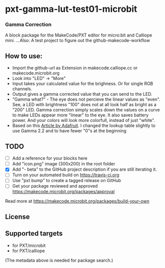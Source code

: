 # pxt-gamma-lut-test01-microbit

### Gamma Correction 
A block package for the MakeCode/PXT editor for micro:bit and Calliope mini. 
...Also: A test project to figure out the github-makecode-workflow

## How to use:
- Import the github-url as Extension in makecode.calliope.cc or makecode.microbit.org
- Look into "LED" -> "More"
- Input takes your calculated value for the brighness. Or for single RGB channels.
- Output gives a gamma corrected value that you can send to the LED.
- "Gamma what?" - The eye does not percieve the linear values as "even". See, a LED with brightness "100" does not at all look half as bright as a "200" LED. Gamma correction simply scales down the values on a curve to make LEDs appear more "linear" to the eye. It also saves battery power. And your colors will look more colorfull, instead of just "white".
- Based on this [Article by Adafruit](https://learn.adafruit.com/led-tricks-gamma-correction?view=all). I changed the lookup table slightly to use Gamma 2.2 and to have fewer "0"s at the beginning

## TODO

- [ ] Add a reference for your blocks here
- [ ] Add "icon.png" image (300x200) in the root folder
- [x] Add "- beta" to the GitHub project description if you are still iterating it.
- [ ] Turn on your automated build on https://travis-ci.org
- [ ] Use "pxt bump" to create a tagged release on GitHub
- [ ] Get your package reviewed and approved https://makecode.microbit.org/packages/approval

Read more at https://makecode.microbit.org/packages/build-your-own

## License



## Supported targets

* for PXT/microbit
* for PXT/calliope

(The metadata above is needed for package search.)

